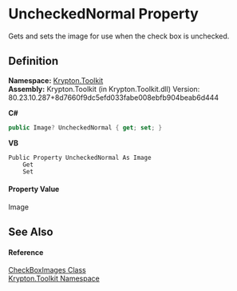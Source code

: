# UncheckedNormal Property


Gets and sets the image for use when the check box is unchecked.



## Definition
**Namespace:** <a href="79d2eac2-21f4-54ff-7552-b20c33c30600.md">Krypton.Toolkit</a>  
**Assembly:** Krypton.Toolkit (in Krypton.Toolkit.dll) Version: 80.23.10.287+8d7660f9dc5efd033fabe008ebfb904beab6d444

**C#**
``` C#
public Image? UncheckedNormal { get; set; }
```
**VB**
``` VB
Public Property UncheckedNormal As Image
	Get
	Set
```



#### Property Value
Image

## See Also


#### Reference
<a href="15632ad9-7b77-68fc-60b8-2aea23d5160e.md">CheckBoxImages Class</a>  
<a href="79d2eac2-21f4-54ff-7552-b20c33c30600.md">Krypton.Toolkit Namespace</a>  
